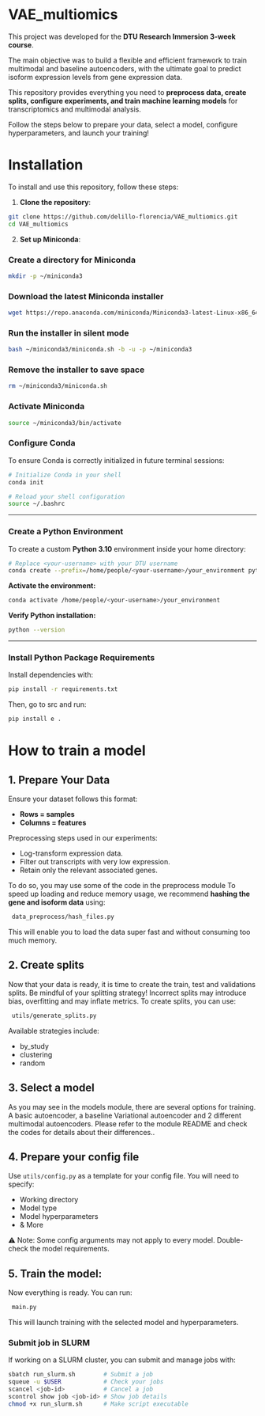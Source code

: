 # VAE_multiomics 

This project was developed for the **DTU Research Immersion 3-week course**.   

The main objective was to build a flexible and efficient framework to train multimodal and baseline autoencoders, with the ultimate goal to predict isoform expression levels from gene expression data.
 

This repository provides everything you need to **preprocess data, create splits, configure experiments, and train machine learning models** for transcriptomics and multimodal analysis.  


Follow the steps below to prepare your data, select a model, configure hyperparameters, and launch your training!

# Installation


To install and use this repository, follow these steps:

1. **Clone the repository**:

```bash
git clone https://github.com/delillo-florencia/VAE_multiomics.git
cd VAE_multiomics
```

2. **Set up Miniconda**:

### Create a directory for Miniconda

```bash
mkdir -p ~/miniconda3
```
### Download the latest Miniconda installer
```bash
wget https://repo.anaconda.com/miniconda/Miniconda3-latest-Linux-x86_64.sh -O ~/miniconda3/miniconda.sh
```
### Run the installer in silent mode
```bash
bash ~/miniconda3/miniconda.sh -b -u -p ~/miniconda3
```
### Remove the installer to save space
```bash
rm ~/miniconda3/miniconda.sh
```
### Activate Miniconda
```bash
source ~/miniconda3/bin/activate
```
### Configure Conda 

To ensure Conda is correctly initialized in future terminal sessions:

```bash
# Initialize Conda in your shell
conda init

# Reload your shell configuration
source ~/.bashrc
```

---

###  Create a Python Environment

To create a custom **Python 3.10** environment inside your home directory:

```bash
# Replace <your-username> with your DTU username
conda create --prefix=/home/people/<your-username>/your_environment python=3.10
```

**Activate the environment:**

```bash
conda activate /home/people/<your-username>/your_environment
```

**Verify Python installation:**

```bash
python --version
```

---

###  Install Python Package Requirements

Install dependencies with:

```bash
pip install -r requirements.txt
```

Then, go to src and run:

```bash
pip install e .
```

# How to train a model

## 1. Prepare Your Data

Ensure your dataset follows this format:  
- **Rows = samples**  
- **Columns = features**

Preprocessing steps used in our experiments:
- Log-transform expression data.  
- Filter out transcripts with very low expression.  
- Retain only the relevant associated genes.  

To do so, you may use some of the code in the preprocess module
To speed up loading and reduce memory usage, we recommend **hashing the gene and isoform data** using:

```bash
 data_preprocess/hash_files.py
```
This will enable you to load the data super fast and without consuming too much memory.

## 2. Create splits

Now that your data is ready, it is time to create the train, test and validations splits. Be mindful of your splitting strategy! Incorrect splits may introduce bias, overfitting and may inflate metrics. To create splits, you can use:
```bash
 utils/generate_splits.py
```

Available strategies include:
* by_study
* clustering
* random

## 3. Select a model

As you may see in the models module, there are several options for training. A basic autoencoder, a baseline Variational autoencoder and 2 different multimodal autoencoders. Please refer to the module README and check the codes for details about their differences..

## 4. Prepare your config file
Use  ```utils/config.py``` as a template for your config file.
You will need to specify:

* Working directory
* Model type
* Model hyperparameters
* & More

⚠️ Note: Some config arguments may not apply to every model. Double-check the model requirements.

## 5. Train the model: 
Now everything is ready. You can run:

```bash
 main.py
```

This will launch training with the selected model and hyperparameters.

### Submit job in SLURM 

If working on a SLURM cluster, you can submit and manage jobs with:
```bash
sbatch run_slurm.sh        # Submit a job
squeue -u $USER            # Check your jobs
scancel <job-id>           # Cancel a job
scontrol show job <job-id> # Show job details
chmod +x run_slurm.sh      # Make script executable
```
